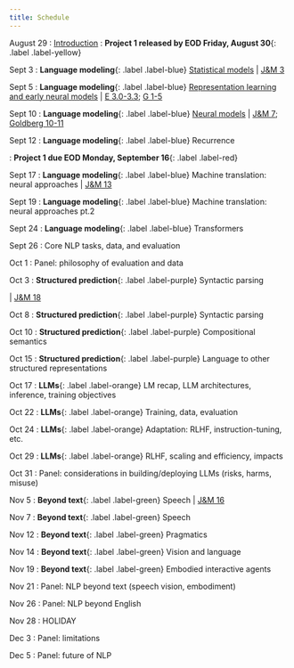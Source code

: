 ```yaml
---
title: Schedule
---
```


August 29
: [Introduction](slides/intro.pdf)
: **Project 1 released by EOD Friday, August 30**{: .label .label-yellow}

Sept 3
: **Language modeling**{: .label .label-blue}
[Statistical models](slides/lm.pdf)
| [J&M 3](https://web.stanford.edu/~jurafsky/slp3/3.pdf)

Sept 5
: **Language modeling**{: .label .label-blue}
[Representation learning and early neural models](slides/lm.pdf)
| [E 3.0-3.3](https://github.com/jacobeisenstein/gt-nlp-class/blob/master/notes/eisenstein-nlp-notes.pdf); [G 1-5](http://u.cs.biu.ac.il/~yogo/nnlp.pdf)

Sept 10
: **Language modeling**{: .label .label-blue}
[Neural models](slides/lm2.pdf)
| [J&M 7](https://web.stanford.edu/~jurafsky/slp3/7.pdf); [Goldberg 10-11](http://u.cs.biu.ac.il/~yogo/nnlp.pdf)

Sept 12
: **Language modeling**{: .label .label-blue}
Recurrence
<!-- : **Project 2 released**{: .label .label-yellow} -->
: **Project 1 due EOD Monday, September 16**{: .label .label-red}

Sept 17
: **Language modeling**{: .label .label-blue} 
Machine translation: neural approaches
| [J&M 13](https://web.stanford.edu/~jurafsky/slp3/13.pdf)
<!-- : **New enrollments are processed**{: .label .label-yellow} -->

Sept 19
: **Language modeling**{: .label .label-blue} 
Machine translation: neural approaches pt.2

Sept 24
: **Language modeling**{: .label .label-blue} 
Transformers

Sept 26
: Core NLP tasks, data, and evaluation

Oct 1
: Panel: philosophy of evaluation and data

Oct 3
: **Structured prediction**{: .label .label-purple} Syntactic parsing
<!-- : **Project 2 due EOD**{: .label .label-red} -->
<!-- : **Project 3 released**{: .label .label-yellow} -->
| [J&M 18](https://web.stanford.edu/~jurafsky/slp3/18.pdf)

Oct 8
: **Structured prediction**{: .label .label-purple} Syntactic parsing

Oct 10
: **Structured prediction**{: .label .label-purple} Compositional semantics

Oct 15
: **Structured prediction**{: .label .label-purple} Language to other structured representations

Oct 17
: **LLMs**{: .label .label-orange} LM recap, LLM architectures, inference, training objectives

Oct 22
: **LLMs**{: .label .label-orange} Training, data, evaluation

Oct 24
: **LLMs**{: .label .label-orange} Adaptation: RLHF, instruction-tuning, etc.
<!-- : **Project 3 due EOD**{: .label .label-red} -->
<!-- : **Project 4 released**{: .label .label-yellow} -->

Oct 29
: **LLMs**{: .label .label-orange} RLHF, scaling and efficiency, impacts

Oct 31
: Panel: considerations in building/deploying LLMs (risks, harms, misuse)

Nov 5
: **Beyond text**{: .label .label-green} Speech
| [J&M 16](https://web.stanford.edu/~jurafsky/slp3/16.pdf)

Nov 7
: **Beyond text**{: .label .label-green} Speech

Nov 12
: **Beyond text**{: .label .label-green} Pragmatics

Nov 14
: **Beyond text**{: .label .label-green} Vision and language
<!-- : **Project 4 due EOD**{: .label .label-red} -->
<!-- : **Project 5 released**{: .label .label-yellow} -->

Nov 19
: **Beyond text**{: .label .label-green} Embodied interactive agents

Nov 21
: Panel: NLP beyond text (speech vision, embodiment)

Nov 26
: Panel: NLP beyond English

Nov 28
: HOLIDAY

Dec 3
: Panel: limitations

Dec 5
: Panel: future of NLP
<!-- : **Project 5 due EOD**{: .label .label-red} -->
